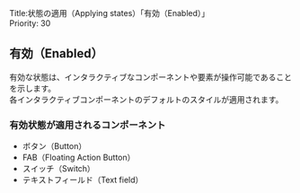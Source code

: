 Title:状態の適用（Applying states）「有効（Enabled）」  
Priority: 30

## 有効（Enabled）
有効な状態は、インタラクティブなコンポーネントや要素が操作可能であることを示します。  
各インタラクティブコンポーネントのデフォルトのスタイルが適用されます。  

### 有効状態が適用されるコンポーネント
 - ボタン（Button）
 - FAB（Floating Action Button）
 - スイッチ（Switch）
 - テキストフィールド（Text field）

